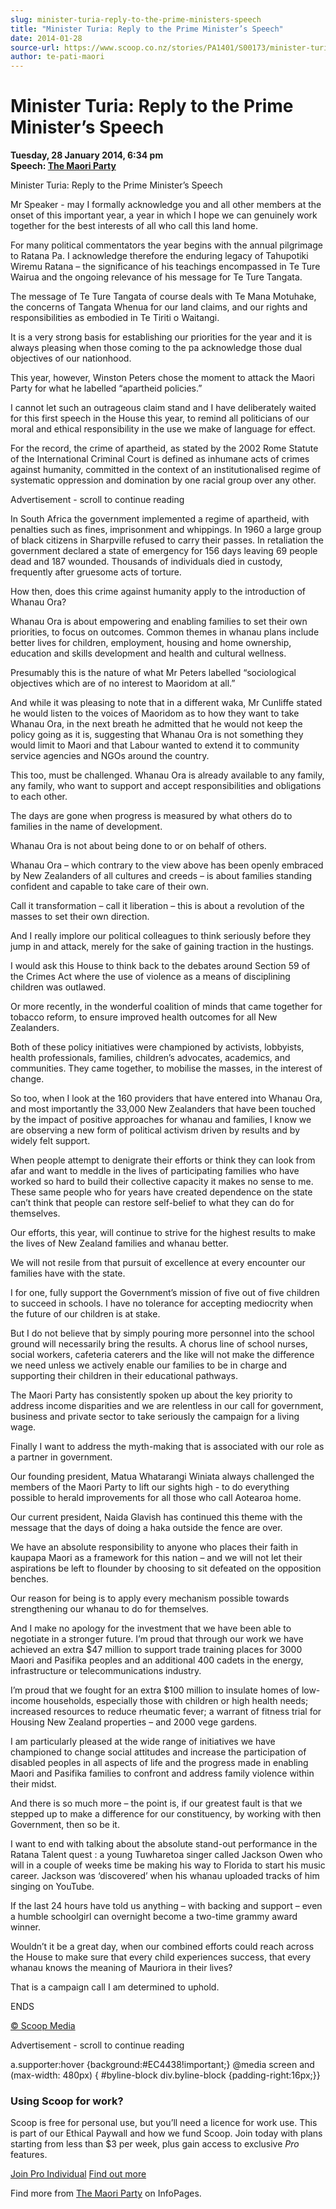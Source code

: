 ```yaml
---
slug: minister-turia-reply-to-the-prime-ministers-speech
title: "Minister Turia: Reply to the Prime Minister’s Speech"
date: 2014-01-28
source-url: https://www.scoop.co.nz/stories/PA1401/S00173/minister-turia-reply-to-the-prime-ministers-speech.htm
author: te-pati-maori
---
```

Minister Turia: Reply to the Prime Minister’s Speech
====================================================

**Tuesday, 28 January 2014, 6:34 pm**  
**Speech: [The Maori Party](https://info.scoop.co.nz/The_Maori_Party)**

Minister Turia: Reply to the Prime Minister’s Speech

Mr Speaker - may I formally acknowledge you and all other members at the onset of this important year, a year in which I hope we can genuinely work together for the best interests of all who call this land home.

For many political commentators the year begins with the annual pilgrimage to Ratana Pa. I acknowledge therefore the enduring legacy of Tahupotiki Wiremu Ratana – the significance of his teachings encompassed in Te Ture Wairua and the ongoing relevance of his message for Te Ture Tangata.

The message of Te Ture Tangata of course deals with Te Mana Motuhake, the concerns of Tangata Whenua for our land claims, and our rights and responsibilities as embodied in Te Tiriti o Waitangi.

It is a very strong basis for establishing our priorities for the year and it is always pleasing when those coming to the pa acknowledge those dual objectives of our nationhood.

This year, however, Winston Peters chose the moment to attack the Maori Party for what he labelled “apartheid policies.”

I cannot let such an outrageous claim stand and I have deliberately waited for this first speech in the House this year, to remind all politicians of our moral and ethical responsibility in the use we make of language for effect.

For the record, the crime of apartheid, as stated by the 2002 Rome Statute of the International Criminal Court is defined as inhumane acts of crimes against humanity, committed in the context of an institutionalised regime of systematic oppression and domination by one racial group over any other.

Advertisement - scroll to continue reading





In South Africa the government implemented a regime of apartheid, with penalties such as fines, imprisonment and whippings. In 1960 a large group of black citizens in Sharpville refused to carry their passes. In retaliation the government declared a state of emergency for 156 days leaving 69 people dead and 187 wounded. Thousands of individuals died in custody, frequently after gruesome acts of torture.

How then, does this crime against humanity apply to the introduction of Whanau Ora?

Whanau Ora is about empowering and enabling families to set their own priorities, to focus on outcomes. Common themes in whanau plans include better lives for children, employment, housing and home ownership, education and skills development and health and cultural wellness.

Presumably this is the nature of what Mr Peters labelled “sociological objectives which are of no interest to Maoridom at all.”

And while it was pleasing to note that in a different waka, Mr Cunliffe stated he would listen to the voices of Maoridom as to how they want to take Whanau Ora, in the next breath he admitted that he would not keep the policy going as it is, suggesting that Whanau Ora is not something they would limit to Maori and that Labour wanted to extend it to community service agencies and NGOs around the country.

This too, must be challenged. Whanau Ora is already available to any family, any family, who want to support and accept responsibilities and obligations to each other.

The days are gone when progress is measured by what others do to families in the name of development.

Whanau Ora is not about being done to or on behalf of others.

Whanau Ora – which contrary to the view above has been openly embraced by New Zealanders of all cultures and creeds – is about families standing confident and capable to take care of their own.

Call it transformation – call it liberation – this is about a revolution of the masses to set their own direction.

And I really implore our political colleagues to think seriously before they jump in and attack, merely for the sake of gaining traction in the hustings.

I would ask this House to think back to the debates around Section 59 of the Crimes Act where the use of violence as a means of disciplining children was outlawed.

Or more recently, in the wonderful coalition of minds that came together for tobacco reform, to ensure improved health outcomes for all New Zealanders.

Both of these policy initiatives were championed by activists, lobbyists, health professionals, families, children’s advocates, academics, and communities. They came together, to mobilise the masses, in the interest of change.

So too, when I look at the 160 providers that have entered into Whanau Ora, and most importantly the 33,000 New Zealanders that have been touched by the impact of positive approaches for whanau and families, I know we are observing a new form of political activism driven by results and by widely felt support.

When people attempt to denigrate their efforts or think they can look from afar and want to meddle in the lives of participating families who have worked so hard to build their collective capacity it makes no sense to me. These same people who for years have created dependence on the state can’t think that people can restore self-belief to what they can do for themselves.

Our efforts, this year, will continue to strive for the highest results to make the lives of New Zealand families and whanau better.

We will not resile from that pursuit of excellence at every encounter our families have with the state.

I for one, fully support the Government’s mission of five out of five children to succeed in schools. I have no tolerance for accepting mediocrity when the future of our children is at stake.

But I do not believe that by simply pouring more personnel into the school ground will necessarily bring the results. A chorus line of school nurses, social workers, cafeteria caterers and the like will not make the difference we need unless we actively enable our families to be in charge and supporting their children in their educational pathways.

The Maori Party has consistently spoken up about the key priority to address income disparities and we are relentless in our call for government, business and private sector to take seriously the campaign for a living wage.

Finally I want to address the myth-making that is associated with our role as a partner in government.

Our founding president, Matua Whatarangi Winiata always challenged the members of the Maori Party to lift our sights high - to do everything possible to herald improvements for all those who call Aotearoa home.

Our current president, Naida Glavish has continued this theme with the message that the days of doing a haka outside the fence are over.

We have an absolute responsibility to anyone who places their faith in kaupapa Maori as a framework for this nation – and we will not let their aspirations be left to flounder by choosing to sit defeated on the opposition benches.

Our reason for being is to apply every mechanism possible towards strengthening our whanau to do for themselves.

And I make no apology for the investment that we have been able to negotiate in a stronger future. I’m proud that through our work we have achieved an extra $47 million to support trade training places for 3000 Maori and Pasifika peoples and an additional 400 cadets in the energy, infrastructure or telecommunications industry.

I’m proud that we fought for an extra $100 million to insulate homes of low-income households, especially those with children or high health needs; increased resources to reduce rheumatic fever; a warrant of fitness trial for Housing New Zealand properties – and 2000 vege gardens.

I am particularly pleased at the wide range of initiatives we have championed to change social attitudes and increase the participation of disabled peoples in all aspects of life and the progress made in enabling Maori and Pasifika families to confront and address family violence within their midst.

And there is so much more – the point is, if our greatest fault is that we stepped up to make a difference for our constituency, by working with then Government, then so be it.

I want to end with talking about the absolute stand-out performance in the Ratana Talent quest : a young Tuwharetoa singer called Jackson Owen who will in a couple of weeks time be making his way to Florida to start his music career. Jackson was ‘discovered’ when his whanau uploaded tracks of him singing on YouTube.

If the last 24 hours have told us anything – with backing and support – even a humble schoolgirl can overnight become a two-time grammy award winner.

Wouldn’t it be a great day, when our combined efforts could reach across the House to make sure that every child experiences success, that every whanau knows the meaning of Mauriora in their lives?

That is a campaign call I am determined to uphold.

ENDS

[© Scoop Media](http://www.scoop.co.nz/about/terms.html)  

Advertisement - scroll to continue reading



a.supporter:hover {background:#EC4438!important;} @media screen and (max-width: 480px) { #byline-block div.byline-block {padding-right:16px;}}

### Using Scoop for work?

Scoop is free for personal use, but you’ll need a licence for work use. This is part of our Ethical Paywall and how we fund Scoop. Join today with plans starting from less than $3 per week, plus gain access to exclusive _Pro_ features.  
  
[Join Pro Individual](https://pro.scoop.co.nz/Individual/?from=ProIn24) [Find out more](https://pro.scoop.co.nz/using-scoop-for-work/?from=ProIn24)

Find more from [The Maori Party](https://info.scoop.co.nz/The_Maori_Party) on InfoPages.
